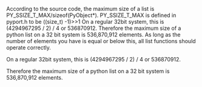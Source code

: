 

According to the source code, the maximum size of a list is PY_SSIZE_T_MAX/sizeof(PyObject*). PY_SSIZE_T_MAX is defined in pyport.h to be ((size_t) -1)>>1 On a regular 32bit system, this is (4294967295 / 2) / 4 or 536870912. Therefore the maximum size of a python list on a 32 bit system is 536,870,912 elements. As long as the number of elements you have is equal or below this, all list functions should operate correctly.


On a regular 32bit system, this is (4294967295 / 2) / 4 or 536870912.

Therefore the maximum size of a python list on a 32 bit system is 536,870,912 elements.
